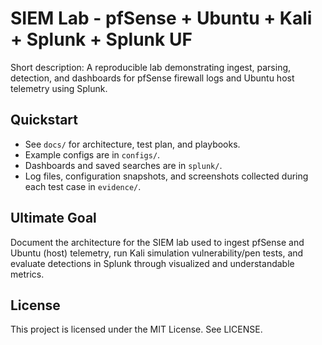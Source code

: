 # SIEM Lab - pfSense + Ubuntu + Kali + Splunk + Splunk UF

Short description: A reproducible lab demonstrating ingest, parsing, detection, and dashboards for pfSense firewall logs and Ubuntu host telemetry using Splunk.

## Quickstart
- See `docs/` for architecture, test plan, and playbooks.
- Example configs are in `configs/`.
- Dashboards and saved searches are in `splunk/`.
- Log files, configuration snapshots, and screenshots collected during each test case in `evidence/`.

## Ultimate Goal
Document the architecture for the SIEM lab used to ingest pfSense and Ubuntu (host) telemetry, run Kali simulation vulnerability/pen tests, and evaluate detections in Splunk through visualized and understandable metrics.

## License
This project is licensed under the MIT License. See LICENSE.
